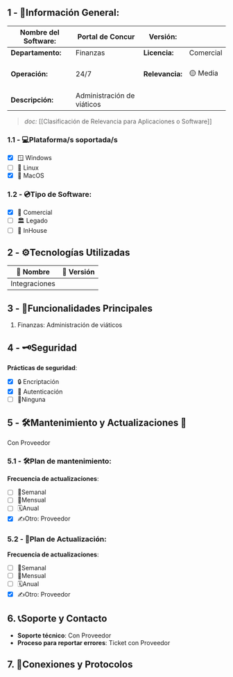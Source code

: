 ## **1 - 📓Información General:**

| **Nombre del Software:** | Portal de Concur           | **Versión:**    |                        |
| ------------------------ | -------------------------- | --------------- | ---------------------- |
| **Departamento:**        | Finanzas                   | **Licencia:**   | Comercial              |
| **Operación:**           | 24/7                       | **Relevancia:** | <br>🟡 Media  <br><br> |
| **Descripción:**         | Administración de viáticos |                 |                        |
> _doc:_ [[Clasificación de Relevancia para Aplicaciones o Software]]

### **1.1 - 💻Plataforma/s soportada/s**
- [x] 🪟 Windows 
- [ ] 🐧 Linux 
- [x] 🍏 MacOS 

### **1.2 - 💿Tipo de Software:**
- [x] 💼 Comercial 
- [ ] 🏛️ Legado 
- [ ] 🏢 InHouse 

## **2 - ⚙️Tecnologías Utilizadas**

| 📝 Nombre     | 🔢 Versión |
| ------------- | ---------- |
| Integraciones |            |



## **3 - 📃Funcionalidades Principales**
1. Finanzas: Administración de viáticos

## 4 - 🗝️Seguridad
**Prácticas de seguridad**:
- [x] 🔒 Encriptación
- [x] 🔑 Autenticación 
- [ ] 🚫Ninguna 
## **5 - 🛠️Mantenimiento y Actualizaciones 🔁**
Con Proveedor

### **5.1 - 🛠️Plan de mantenimiento:** 
**Frecuencia de actualizaciones**:
- [ ] 🔄Semanal 
- [ ] 📅Mensual 
- [ ] 🗓️Anual 
- [x] ✍️Otro: Proveedor
### **5.2 - 🔁Plan de Actualización:** 
**Frecuencia de actualizaciones**:
- [ ] 🔄Semanal 
- [ ] 📅Mensual 
- [ ] 🗓️Anual 
- [x] ✍️Otro: Proveedor

## 6. 📞Soporte y Contacto
- **Soporte técnico**: Con Proveedor
- **Proceso para reportar errores**: Ticket con Proveedor

## 7. 🛜Conexiones y Protocolos



